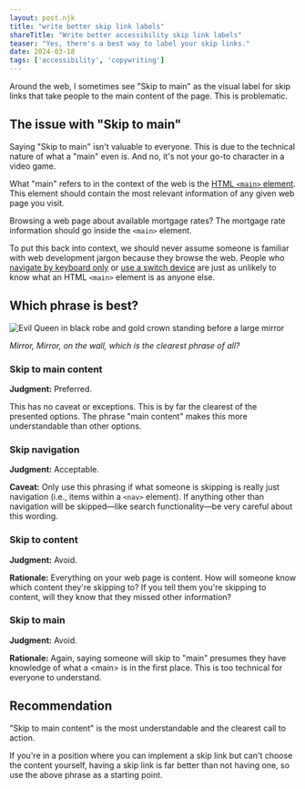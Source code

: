 ```yaml
---
layout: post.njk
title: "write better skip link labels"
shareTitle: "Write better accessibility skip link labels"
teaser: "Yes, there's a best way to label your skip links."
date: 2024-03-18
tags: ['accessibility', 'copywriting']
---
```


<p class='summary'>
  Around the web, I sometimes see "Skip&nbsp;to&nbsp;main" as the visual label for skip links that take people to the main content of the page. This is problematic.
</p>

## The issue with "Skip to main"

Saying "Skip&nbsp;to&nbsp;main" isn't valuable to everyone. This is due to the technical nature of what a "main" even is. And no, it's not your go-to character in a video game.

What "main" refers to in the context of the web is the <a href='https://developer.mozilla.org/en-US/docs/Web/HTML/Element/main'>HTML <code>&lt;main&gt;</code> element</a>. This element should contain the most relevant information of any given web page you visit.

Browsing a web page about available mortgage rates? The mortgage rate information should go inside the <code>&lt;main&gt;</code> element.

To put this back into context, we should never assume someone is familiar with web development jargon because they browse the web. People who [navigate by keyboard only](https://www.w3.org/WAI/people-use-web/user-stories/#reporter) or [use a switch device](https://www.24a11y.com/2018/i-used-a-switch-control-for-a-day/) are just as unlikely to know what an HTML <code>&lt;main&gt;</code> element is as anyone else.


## Which phrase is best?

  <img src='https://preview.redd.it/in-snow-white-and-the-seven-dwarves-1937-the-symbols-v0-8a5gsqw2n7y91.jpg?auto=webp&s=4692986f0b131b490231df39a19ce6181f8ba2f0' alt='Evil Queen in black robe and gold crown standing before a large mirror' />
  
<p><em>Mirror, Mirror, on the wall, which is the clearest phrase of all?</em></p>

### Skip to main content

<strong>Judgment:</strong> Preferred.

This has no caveat or exceptions. This is by far the clearest of the presented options. The phrase "main content" makes this more understandable than other options.

### Skip navigation

<strong>Judgment:</strong> Acceptable.

<strong>Caveat:</strong> Only use this phrasing if what someone is skipping is really just navigation (i.e., items within a `<nav>` element). If anything other than navigation will be skipped—like search functionality—be very careful about this wording.


### Skip to content

<strong>Judgment:</strong> Avoid.

<strong>Rationale:</strong> Everything on your web page is content. How will someone know which content they're skipping to? If you tell them you're skipping to content, will they know that they missed other information?

### Skip to main

<strong>Judgment:</strong> Avoid.

<strong>Rationale:</strong> Again, saying someone will skip to "main" presumes they have knowledge of what a &lt;main&gt; is in the first place. This is too technical for everyone to understand.


## Recommendation

"Skip to main content" is the most understandable and the clearest call to action.

If you're in a position where you can implement a skip link but can't choose the content yourself, having a skip link is far better than not having one, so use the above phrase as a starting point.
